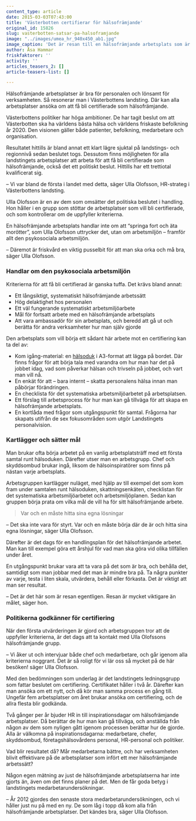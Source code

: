 ```yaml
---
content_type: article
date: 2015-03-03T07:43:00
title: 'Västerbotten certifierar för hälsofrämjande'
original_id: 15826
slug: vasterbotten-satsar-pa-halsoframjande
image: "../images/umea_hr_940x450_ab1.jpg"
image_caption: 'Det är resan till en hälsofrämjande arbetsplats som är viktig, säger Ulla Olofsson, HR-strateg i Västerbottens läns landsting. Hon håller i certifieringen av hälsofrämjande arbetsplatser.'
author: Åsa Hammar
friskfaktorer: ''
activity: ''
articles_teasers_2: []
article-teasers-list: []

---
```


Hälsofrämjande arbetsplatser är bra för personalen och lönsamt för verksamheten. Så resonerar man i Västerbottens landsting. Där kan alla arbetsplatser ansöka om att få bli certifierade som hälsofrämjande.

Västerbottens politiker har höga ambitioner. De har tagit beslut om att Västerbotten ska ha världens bästa hälsa och världens friskaste befolkning år 2020. Den visionen gäller både patienter, befolkning, medarbetare och organisation.

Resultatet hittills är bland annat ett klart lägre sjuktal på landstings- och regionnivå sedan beslutet togs. Dessutom finns möjligheten för alla landstingets arbetsplatser att arbeta för att få bli certifierade som hälsofrämjande, också det ett politiskt beslut. Hittills har ett trettiotal kvalificerat sig.

– Vi var bland de första i landet med detta, säger Ulla Olofsson, HR-strateg i Västerbottens landsting.

Ulla Olofsson är en av dem som omsätter det politiska beslutet i handling. Hon håller i en grupp som stöttar de arbetsplatser som vill bli certifierade, och som kontrollerar om de uppfyller kriterierna.

En hälsofrämjande arbetsplats handlar inte om att “springa fort och äta morötter”, som Ulla Olofsson uttrycker det, utan om arbetsmiljön – framför allt den psykosociala arbetsmiljön.

– Däremot är friskvård en viktig pusselbit för att man ska orka och må bra, säger Ulla Olofsson.

### Handlar om den psykosociala arbetsmiljön

Kriterierna för att få bli certifierad är ganska tuffa. Det krävs bland annat:

*   Ett långsiktigt, systematiskt hälsofrämjande arbetssätt
*   Hög delaktighet hos personalen
*   Ett väl fungerande systematiskt arbetsmiljöarbete
*   Mål för fortsatt arbete med en hälsofrämjande arbetsplats
*   Att vara ambassadör för sin arbetsplats, och beredd att gå ut och berätta för andra verksamheter hur man själv gjorde

Den arbetsplats som vill börja ett sådant här arbete mot en certifiering kan ta del av:

*   Kom igång-material: en [hälsoduk](http://www.liv.se/globalassets/global/jobb-utbildning-och-forskning/jobba-med-oss/halsoframjande-arbetsplatser/halsoduk.pdf) i A3-format att lägga på bordet. Där finns frågor för att börja tala med varandra om hur man har det på jobbet idag, vad som påverkar hälsan och trivseln på jobbet, och vart man vill nå.
*   En enkät för att – bara internt – skatta personalens hälsa innan man påbörjar förändringen.
*   En checklista för det systematiska arbetsmiljöarbetet på arbetsplatsen.
*   Ett förslag till arbetsprocess för hur man kan gå tillväga för att skapa en hälsofrämjande arbetsplats.
*   En kortlåda med frågor som utgångspunkt för samtal. Frågorna har skapats utifrån de sex fokusområden som utgör Landstingets personalvision.

### Kartlägger och sätter mål

Man brukar ofta börja arbetet på en vanlig arbetsplatsträff med ett första samtal runt hälsoduken. Därefter utser man en arbetsgrupp. Chef och skyddsombud brukar ingå, liksom de hälsoinspiratörer som finns på nästan varje arbetsplats.

Arbetsgruppen kartlägger nuläget, med hjälp av till exempel det som kom fram under samtalen runt hälsoduken, skattningsenkäten, checklistan för det systematiska arbetsmiljöarbetet och arbetsmiljöplanen. Sedan kan gruppen börja prata om vilka mål de vill ha för sitt hälsofrämjande arbete.

> Var och en måste hitta sina egna lösningar

– Det ska inte vara för styrt. Var och en måste börja där de är och hitta sina egna lösningar, säger Ulla Olofsson.

Därefter är det dags för en handlingsplan för det hälsofrämjande arbetet. Man kan till exempel göra ett årshjul för vad man ska göra vid olika tillfällen under året.

En utgångspunkt brukar vara att ta vara på det som är bra, och behålla det, samtidigt som man jobbar med det man är mindre bra på. Ta några punkter av varje, testa i liten skala, utvärdera, behåll eller förkasta. Det är viktigt att man ser resultat.

– Det är det här som är resan egentligen. Resan är mycket viktigare än målet, säger hon.

### Politikerna godkänner för certifiering

När den första utvärderingen är gjord och arbetsgruppen tror att de uppfyller kriterierna, är det dags att ta kontakt med Ulla Olofssons hälsofrämjande grupp.

– Vi åker ut och intervjuar både chef och medarbetare, och går igenom alla kriterierna noggrant. Det är så roligt för vi lär oss så mycket på de här besöken! säger Ulla Olofsson.

Med den bedömningen som underlag är det landstingets ledningsgrupp som fattar beslutet om certifiering. Certifikatet håller i två år. Därefter kan man ansöka om ett nytt, och då kör man samma process en gång till. Ungefär fem arbetsplatser om året brukar ansöka om certifiering, och de allra flesta blir godkända.

Två gånger per år bjuder HR in till inspirationsdagar om hälsofrämjande arbetsplatser. Då berättar de hur man kan gå tillväga, och anställda från någon av dem som nyligen gått igenom processen berättar hur de gjorde. Alla är välkomna på inspirationsdagarna: medarbetare, chefer, skyddsombud, företagshälsovårdens personal, HR-personal och politiker.

Vad blir resultatet då? Mår medarbetarna bättre, och har verksamheten blivit effektivare på de arbetsplatser som infört ett mer hälsofrämjande arbetssätt?

Någon egen mätning av just de hälsofrämjande arbetsplatserna har inte gjorts än, även om det finns planer på det. Men de får goda betyg i landstingets medarbetarundersökningar.

– År 2012 gjordes den senaste stora medarbetarundersökningen, och vi håller just nu på med en ny. De som låg i topp då kom alla från hälsofrämjande arbetsplatser. Det kändes bra, säger Ulla Olofsson.

